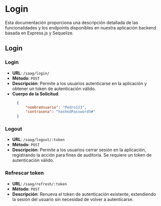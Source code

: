 # Login

Esta documentación proporciona una descripción detallada de las funcionalidades y los endpoints disponibles en nuestra aplicación backend basada en Express.js y Sequelize.


## Login

### Login
- **URL**: `/saag/login/`
- **Método**: `POST`
- **Descripción**: Permite a los usuarios autenticarse en la aplicación y obtener un token de autenticación válido.
- **Cuerpo de la Solicitud**:
  ```json
    {
        "nombreUsuario": "Pedro123",
        "contrasena": "hashedPassword5#"
    }
  ```

### Logout

- **URL**: `/saag/logout/:token`
- **Método**: `POST`
- **Descripción**: Permite a los usuarios cerrar sesión en la aplicación, registrando la acción para fines de auditoría. Se requiere un token de autenticación válido.

### Refrescar token

- **URL**: `/saag/refresh/:token`
- **Método**: `POST`
- **Descripción**:  Renueva el token de autenticación existente, extendiendo la sesión del usuario sin necesidad de volver a autenticarse.